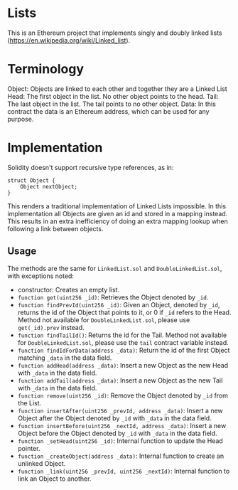# Lists

This is an Ethereum project that implements singly and doubly linked lists (https://en.wikipedia.org/wiki/Linked_list).

# Terminology
Object: Objects are linked to each other and together they are a Linked List
Head: The first object in the list. No other object points to the head.
Tail: The last object in the list. The tail points to no other object.
Data: In this contract the data is an Ethereum address, which can be used for any purpose.

# Implementation
Solidity doesn't support recursive type references, as in:
```
struct Object {
    Object nextObject;
}
```
This renders a traditional implementation of Linked Lists impossible. In this implementation all Objects are given an id and stored in a mapping instead. This results in an extra inefficiency of doing an extra mapping lookup when following a link between objects.

## Usage

The methods are the same for `LinkedList.sol` and `DoubleLinkedList.sol`, with exceptions noted:
* constructor: Creates an empty list.
* `function get(uint256 _id)`: Retrieves the Object denoted by `_id`.
* `function findPrevId(uint256 _id)`: Given an Object, denoted by `_id`, returns the id of the Object that points to it, or 0 if `_id` refers to the Head. Method not available for `DoubleLinkedList.sol`, please use `get(_id).prev` instead.
* `function findTailId()`: Returns the id for the Tail. Method not available for `DoubleLinkedList.sol`, please use the `tail` contract variable instead.
* `function findIdForData(address _data)`: Return the id of the first Object matching `_data` in the data field.
* `function addHead(address _data)`: Insert a new Object as the new Head with `_data` in the data field.
* `function addTail(address _data)`: Insert a new Object as the new Tail with `_data` in the data field.
* `function remove(uint256 _id)`: Remove the Object denoted by `_id` from the List.
* `function insertAfter(uint256 _prevId, address _data)`: Insert a new Object after the Object denoted by `_id` with `_data` in the data field.
* `function insertBefore(uint256 _nextId, address _data)`: Insert a new Object before the Object denoted by `_id` with `_data` in the data field.
* `function _setHead(uint256 _id)`: Internal function to update the Head pointer.
* `function _createObject(address _data)`: Internal function to create an unlinked Object.
* `function _link(uint256 _prevId, uint256 _nextId)`: Internal function to link an Object to another.